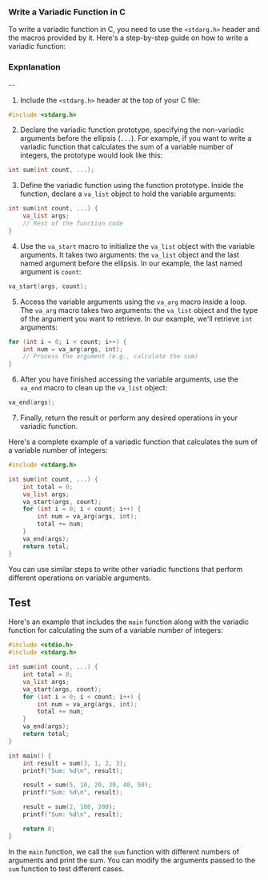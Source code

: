 ### Write a Variadic Function in C
To write a variadic function in C, you need to use the `<stdarg.h>` header and the macros provided by it. Here's a step-by-step guide on how to write a variadic function:

### Expnlanation
--

1. Include the `<stdarg.h>` header at the top of your C file:

```c
#include <stdarg.h>
```

2. Declare the variadic function prototype, specifying the non-variadic arguments before the ellipsis (`...`). For example, if you want to write a variadic function that calculates the sum of a variable number of integers, the prototype would look like this:

```c
int sum(int count, ...);
```

3. Define the variadic function using the function prototype. Inside the function, declare a `va_list` object to hold the variable arguments:

```c
int sum(int count, ...) {
    va_list args;
    // Rest of the function code
}
```

4. Use the `va_start` macro to initialize the `va_list` object with the variable arguments. It takes two arguments: the `va_list` object and the last named argument before the ellipsis. In our example, the last named argument is `count`:

```c
va_start(args, count);
```

5. Access the variable arguments using the `va_arg` macro inside a loop. The `va_arg` macro takes two arguments: the `va_list` object and the type of the argument you want to retrieve. In our example, we'll retrieve `int` arguments:

```c
for (int i = 0; i < count; i++) {
    int num = va_arg(args, int);
    // Process the argument (e.g., calculate the sum)
}
```

6. After you have finished accessing the variable arguments, use the `va_end` macro to clean up the `va_list` object:

```c
va_end(args);
```

7. Finally, return the result or perform any desired operations in your variadic function.

Here's a complete example of a variadic function that calculates the sum of a variable number of integers:

```c
#include <stdarg.h>

int sum(int count, ...) {
    int total = 0;
    va_list args;
    va_start(args, count);
    for (int i = 0; i < count; i++) {
        int num = va_arg(args, int);
        total += num;
    }
    va_end(args);
    return total;
}
```

You can use similar steps to write other variadic functions that perform different operations on variable arguments.

## Test

Here's an example that includes the `main` function along with the variadic function for calculating the sum of a variable number of integers:

```c
#include <stdio.h>
#include <stdarg.h>

int sum(int count, ...) {
    int total = 0;
    va_list args;
    va_start(args, count);
    for (int i = 0; i < count; i++) {
        int num = va_arg(args, int);
        total += num;
    }
    va_end(args);
    return total;
}

int main() {
    int result = sum(3, 1, 2, 3);
    printf("Sum: %d\n", result);

    result = sum(5, 10, 20, 30, 40, 50);
    printf("Sum: %d\n", result);

    result = sum(2, 100, 200);
    printf("Sum: %d\n", result);

    return 0;
}
```

In the `main` function, we call the `sum` function with different numbers of arguments and print the sum. You can modify the arguments passed to the `sum` function to test different cases.
